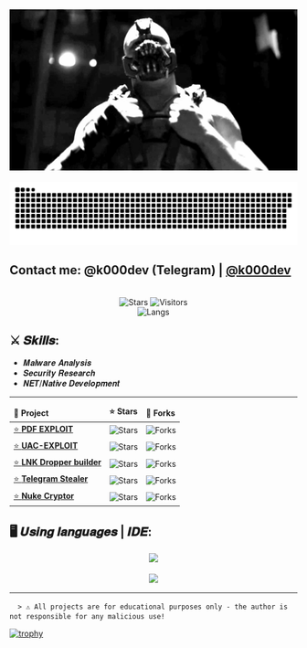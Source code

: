 <div align="center">
    <img src="bane.gif" alt="K3rnel" width="850px" ><br><br>
    <img src="github-snake.svg">
</div>

## Contact me: @k000dev (Telegram) | [@k000dev](https://k000dev.t.me/)

<br>
<div align="center">
<img alt="Stars" src="https://img.shields.io/github/stars/K3rnel-dev?label=Stars">
<img alt="Visitors" src="https://visitor-badge.laobi.icu/badge?page_id=K3rnel-dev">
<br>
<img alt="Langs" src="https://github-readme-stats.vercel.app/api/top-langs/?username=K3rnel-Dev&langs_count=8&theme=react&layout=compact">
<br>
</div>

## ⚔️ 𝑺𝒌𝒊𝒍𝒍𝒔:
- 𝑴𝒂𝒍𝒘𝒂𝒓𝒆 𝑨𝒏𝒂𝒍𝒚𝒔𝒊𝒔
- 𝑺𝒆𝒄𝒖𝒓𝒊𝒕𝒚 𝑹𝒆𝒔𝒆𝒂𝒓𝒄𝒉
- 𝑵𝑬𝑻/𝑵𝒂𝒕𝒊𝒗𝒆 𝑫𝒆𝒗𝒆𝒍𝒐𝒑𝒎𝒆𝒏𝒕
---

<div align="center">
	<table>
	    <thead>
	        <tr>
	            <td><b>📘 Project</b></td>
	            <td><b>⭐ Stars</b></td>
	            <td><b>🤝 Forks</b></td>
	        </tr>
	    </thead>
	    <tr>
	        <td><a href="https://github.com/K3rnel-Dev/pdf-exploit">⭐ <b>PDF EXPLOIT</b></a></td>
	        <td><img alt="Stars" src="https://img.shields.io/github/stars/K3rnel-Dev/Pdf-Exploit?style=flat-square&labelColor=3d3d3d&color=ab3300&label=%E2%AD%90"></td>
	        <td><img alt="Forks" src="https://img.shields.io/github/forks/K3rnel-Dev/Pdf-Exploit?style=flat-square&labelColor=3d3d3d&color=0038c4&label=%F0%9F%8C%B1"></td>
	    </tr>
	    <tr>
	        <td><a href="https://github.com/K3rnel-Dev/UAC-EXPLOIT">⭐ <b>UAC-EXPLOIT</b></a></td>
	        <td><img alt="Stars" src="https://img.shields.io/github/stars/K3rnel-Dev/UAC-EXPLOIT?style=flat-square&labelColor=3d3d3d&color=ab3300&label=%E2%AD%90"></td>
	        <td><img alt="Forks" src="https://img.shields.io/github/forks/K3rnel-Dev/UAC-EXPLOIT?style=flat-square&labelColor=3d3d3d&color=0038c4&label=%F0%9F%8C%B1"></td>
	    </tr>
  	    <tr>
	        <td><a href="https://github.com/K3rnel-Dev/MisterioLNK">⭐ <b>LNK Dropper builder</b></a></td>
	        <td><img alt="Stars" src="https://img.shields.io/github/stars/K3rnel-Dev/MisterioLNK?style=flat-square&labelColor=3d3d3d&color=ab3300&label=%E2%AD%90"></td>
	        <td><img alt="Forks" src="https://img.shields.io/github/forks/K3rnel-Dev/MisterioLNK?style=flat-square&labelColor=3d3d3d&color=0038c4&label=%F0%9F%8C%B1"></td>
	    </tr>
     	    <tr>
	        <td><a href="https://github.com/K3rnel-Dev/TelegramStealer">⭐ <b>Telegram Stealer</b></a></td>
	        <td><img alt="Stars" src="https://img.shields.io/github/stars/K3rnel-Dev/TelegramStealer?style=flat-square&labelColor=3d3d3d&color=ab3300&label=%E2%AD%90"></td>
	        <td><img alt="Forks" src="https://img.shields.io/github/forks/K3rnel-Dev/TelegramStealer?style=flat-square&labelColor=3d3d3d&color=0038c4&label=%F0%9F%8C%B1"></td>
	    </tr>
     	    <tr>
	        <td><a href="https://github.com/K3rnel-Dev/NukeCryptor">⭐ <b>Nuke Cryptor</b></a></td>
	        <td><img alt="Stars" src="https://img.shields.io/github/stars/K3rnel-Dev/NukeCryptor?style=flat-square&labelColor=3d3d3d&color=ab3300&label=%E2%AD%90"></td>
	        <td><img alt="Forks" src="https://img.shields.io/github/forks/K3rnel-Dev/NukeCryptor?style=flat-square&labelColor=3d3d3d&color=0038c4&label=%F0%9F%8C%B1"></td>
	    </tr>
	</table>
</div>

## 🖥️ 𝑼𝒔𝒊𝒏𝒈 𝒍𝒂𝒏𝒈𝒖𝒂𝒈𝒆𝒔 | 𝑰𝑫𝑬: 
<div style="background-color: transparent;" align="center">
	<img src="https://skillicons.dev/icons?i=cpp,cs,python,php,visualstudio"/>
	<br/>
    <br>
    <img src='https://github-readme-stats.vercel.app/api/top-langs/?username=k3rnel-dev&langs_count=8&theme=react&layout=compact'>
</div>

---

```  > ⚠️ All projects are for educational purposes only - the author is not responsible for any malicious use!```


[![trophy](https://github-profile-trophy.vercel.app/?username=K3rnel-Dev&theme=dracula)](https://github.com/K3rnel-Dev/)
